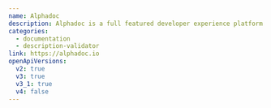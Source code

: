 ```yaml
---
name: Alphadoc
description: Alphadoc is a full featured developer experience platform. API components with granular parameter control and diagrams generated from your OpenAPI. Not only the reference, but the entire set of tutorials and guides automatically updates when the underlying API updates.
categories:
  - documentation
  - description-validator
link: https://alphadoc.io
openApiVersions:
  v2: true
  v3: true
  v3_1: true
  v4: false
---
```

